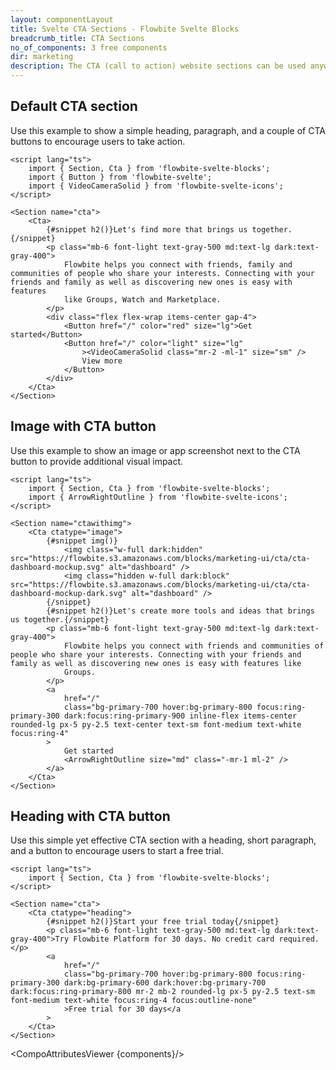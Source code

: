 ```yaml
---
layout: componentLayout
title: Svelte CTA Sections - Flowbite Svelte Blocks
breadcrumb_title: CTA Sections
no_of_components: 3 free components
dir: marketing
description: The CTA (call to action) website sections can be used anywhere on your website to encourage your users to take any action, such as creating a new account.
---
```


<script>
  import { TableProp, TableDefaultRow, CompoAttributesViewer } from '../utils'
  const components = 'Cta, Section'
</script>

## Default CTA section

Use this example to show a simple heading, paragraph, and a couple of CTA buttons to encourage users to take action.

```svelte example
<script lang="ts">
	import { Section, Cta } from 'flowbite-svelte-blocks';
	import { Button } from 'flowbite-svelte';
	import { VideoCameraSolid } from 'flowbite-svelte-icons';
</script>

<Section name="cta">
	<Cta>
		{#snippet h2()}Let's find more that brings us together.{/snippet}
		<p class="mb-6 font-light text-gray-500 md:text-lg dark:text-gray-400">
			Flowbite helps you connect with friends, family and communities of people who share your interests. Connecting with your friends and family as well as discovering new ones is easy with features
			like Groups, Watch and Marketplace.
		</p>
		<div class="flex flex-wrap items-center gap-4">
			<Button href="/" color="red" size="lg">Get started</Button>
			<Button href="/" color="light" size="lg"
				><VideoCameraSolid class="mr-2 -ml-1" size="sm" />
				View more
			</Button>
		</div>
	</Cta>
</Section>
```

## Image with CTA button

Use this example to show an image or app screenshot next to the CTA button to provide additional visual impact.

```svelte example
<script lang="ts">
	import { Section, Cta } from 'flowbite-svelte-blocks';
	import { ArrowRightOutline } from 'flowbite-svelte-icons';
</script>

<Section name="ctawithimg">
	<Cta ctatype="image">
		{#snippet img()}
			<img class="w-full dark:hidden" src="https://flowbite.s3.amazonaws.com/blocks/marketing-ui/cta/cta-dashboard-mockup.svg" alt="dashboard" />
			<img class="hidden w-full dark:block" src="https://flowbite.s3.amazonaws.com/blocks/marketing-ui/cta/cta-dashboard-mockup-dark.svg" alt="dashboard" />
		{/snippet}
		{#snippet h2()}Let's create more tools and ideas that brings us together.{/snippet}
		<p class="mb-6 font-light text-gray-500 md:text-lg dark:text-gray-400">
			Flowbite helps you connect with friends and communities of people who share your interests. Connecting with your friends and family as well as discovering new ones is easy with features like
			Groups.
		</p>
		<a
			href="/"
			class="bg-primary-700 hover:bg-primary-800 focus:ring-primary-300 dark:focus:ring-primary-900 inline-flex items-center rounded-lg px-5 py-2.5 text-center text-sm font-medium text-white focus:ring-4"
		>
			Get started
			<ArrowRightOutline size="md" class="-mr-1 ml-2" />
		</a>
	</Cta>
</Section>
```

## Heading with CTA button

Use this simple yet effective CTA section with a heading, short paragraph, and a button to encourage users to start a free trial.

```svelte example
<script lang="ts">
	import { Section, Cta } from 'flowbite-svelte-blocks';
</script>

<Section name="cta">
	<Cta ctatype="heading">
		{#snippet h2()}Start your free trial today{/snippet}
		<p class="mb-6 font-light text-gray-500 md:text-lg dark:text-gray-400">Try Flowbite Platform for 30 days. No credit card required.</p>
		<a
			href="/"
			class="bg-primary-700 hover:bg-primary-800 focus:ring-primary-300 dark:bg-primary-600 dark:hover:bg-primary-700 dark:focus:ring-primary-800 mr-2 mb-2 rounded-lg px-5 py-2.5 text-sm font-medium text-white focus:ring-4 focus:outline-none"
			>Free trial for 30 days</a
		>
	</Cta>
</Section>
```

<CompoAttributesViewer {components}/>
